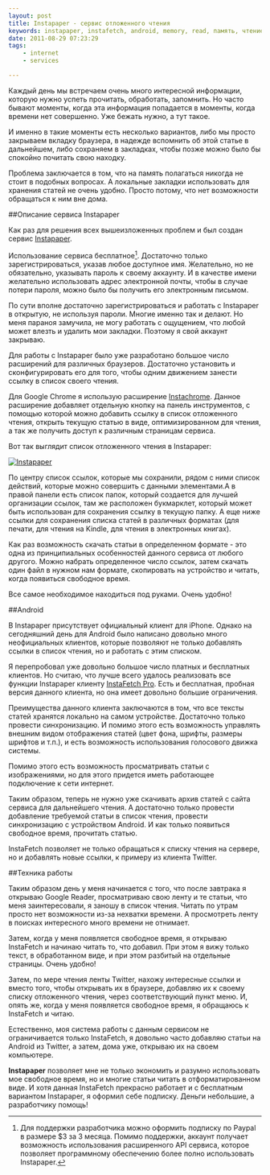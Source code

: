 ```yaml
---
layout: post
title: Instapaper - сервис отложенного чтения
keywords: instapaper, instafetch, android, memory, read, память, чтение
date: 2011-08-29 07:23:29
tags:
    - internet
    - services

---
```

Каждый день мы встречаем очень много интересной информации, которую нужно успеть
прочитать, обработать, запомнить. Но часто бывают моменты, когда эта информация попадается
в моменты, когда времени нет совершенно. Уже бежать нужно, а тут такое. 

И именно в такие моменты есть несколько вариантов, либо мы просто закрываем вкладку
браузера, в надежде вспомнить об этой статье в дальнейшем, либо сохраняем в закладках,
чтобы позже можно было бы спокойно почитать свою находку.

Проблема заключается в том, что на память полагаться никогда не стоит в подобных вопросах.
А локальные закладки использовать для хранения статей не очень удобно. Просто потому, что
нет возможности обращаться к ним вне дома.

##Описание сервиса Instapaper

Как раз для решения всех вышеизложенных проблем и был создан сервис [Instapaper][1].

[1]: http://www.instapaper.com/
    "Instapaper"

Использование сервиса бесплатное[^1]. Достаточно только зарегистрироваться, указав любое
доступное имя. Желательно, но не обязательно, указывать пароль к своему аккаунту. И в
качестве имени желательно использовать адрес электронной почты, чтобы в случае потери
пароля, можно было бы получить его электронным письмом.

[^1]: Для поддержки разработчика можно оформить подписку по Paypal в размере $3 за 3 месяца. Помимо поддержки, аккаунт получает возможность использования расширенного API сервиса, которое позволяет программному обеспечению более полно использовать Instapaper.

По сути вполне достаточно зарегистрироваться и работать с Instapaper в открытую, не
используя пароли. Многие именно так и делают. Но меня параноя замучила, не могу работать с
ощущением, что любой может влезть и удалить мои закладки. Поэтому я свой аккаунт закрываю.

Для работы с Instapaper было уже разработано большое число расширений для различных
браузеров. Достаточно установить и сконфигурировать его для того, чтобы одним движением
занести ссылку в список своего чтения. 

Для Google Chrome я использую расширение [Instachrome][2]. Данное
расширение добавляет отдельную кнопку на панель инструментов, с помощью которой можно
добавить ссылку в список отложенного чтения, открыть текущую статью в виде,
оптимизированном для чтения, а так же получить доступ к различным страницам сервиса.

[2]: https://chrome.google.com/webstore/detail/fldildgghjoohccppflaohodcnmlacpb
    "Instachrome - Интернет-магазин Chrome"

Вот так выглядит список отложенного чтения в Instapaper:

[![Instapaper][3]](http://static.juev.ru/2011/08/instapaper.png
"Instapaper")

[3]: http://static.juev.ru/2011/08/instapaper-th.png

По центру список ссылок, которые мы сохранили, рядом с ними список действий, которые можно
совершить с данными элементами.А в правой панели есть список папок, который создается для
лучшей организации ссылок, там же расположен букмарклет, который может быть использован
для сохранения ссылку в текущую папку. А еще ниже ссылки для сохранения списка статей в
различных форматах (для печати, для чтения на Kindle, для чтения в электронных книгах).

Как раз возможность скачать статьи в определенном формате - это одна из принципиальных
особенностей данного сервиса от любого другого. Можно набрать определенное число ссылок,
затем скачать один файл в нужном нам формате, скопировать на устройство и читать, когда
появиться свободное время.

Все самое необходимое находиться под руками. Очень удобно!

##Android

В Instapaper присутствует официальный клиент для iPhone. Однако на сегодняшний день для
Android было написано довольно много неофициальных клиентов, которые позволяют не только
добавлять ссылки в список чтения, но и работать с этим списком.

Я перепробовал уже довольно большое число платных и бесплатных клиентов. Но считаю, что
лучше всего удалось реализовать все функции Instapaper клиенту
[InstaFetch Pro][4]. Есть и бесплатная, пробная версия данного клиента,
но она имеет довольно большие ограничения.

[4]: https://market.android.com/details?id=pl.immortal.instafetchpro.am
    "InstaFetch Pro - Android Market"

Преимущества данного клиента заключаются в том, что все тексты статей хранятся локально на
самом устройстве. Достаточно только провести синхронизацию. И помимо этого есть
возможность управлять внешним видом отображения статей (цвет фона, шрифты, размеры шрифтов
и т.п.), и есть возможность использования голосового движка системы.

Помимо этого есть возможность просматривать статьи с изображениями, но для этого придется
иметь работающее подключение к сети интернет. 

Таким образом, теперь не нужно уже скачивать архив статей с сайта сервиса для дальнейшего
чтения. А достаточно только провести добавление требуемой статьи в список чтения, провести
синхронизацию с устройством Android. И как только появиться свободное время, прочитать
статью.

InstaFetch позволяет не только обращаться к списку чтения на сервере, но и добавлять новые
ссылки, к примеру из клиента Twitter. 

##Техника работы

Таким образом день у меня начинается с того, что после завтрака я открываю Google Reader,
просматриваю свою ленту и те статьи, что меня заинтересовали, я заношу в список чтения.
Читать по утрам просто нет возможности из-за нехватки времени. А просмотреть ленту в
поисках интересного много времени не отнимает.

Затем, когда у меня появляется свободное время, я открываю InstaFetch и начинаю читать то,
что добавил. При этом я вижу только текст, в обработанном виде, и при этом разбитый на
отдельные страницы. Очень удобно!

Затем, по мере чтения ленты Twitter, нахожу интересные ссылки и вместо того, чтобы
открывать их в браузере, добавляю их к своему списку отложенного чтения, через
соответствующий пункт меню. И, опять же, когда у меня появляется свободное время, я
обращаюсь к InstaFetch и читаю.

Естественно, моя система работы с данным сервисом не ограничивается только InstaFetch, я
довольно часто добавляю статьи на Android из Twitter, а затем, дома уже, открываю их на
своем компьютере.

**Instapaper** позволяет мне не только экономить и разумно использовать мое свободное
время, но и многие статьи читать в отформатированном виде. И хотя данная InstaFetch
прекрасно работает и с бесплатным вариантом Instapaper, я оформил себе подписку. Деньги
небольшие, а разработчику помощь!
